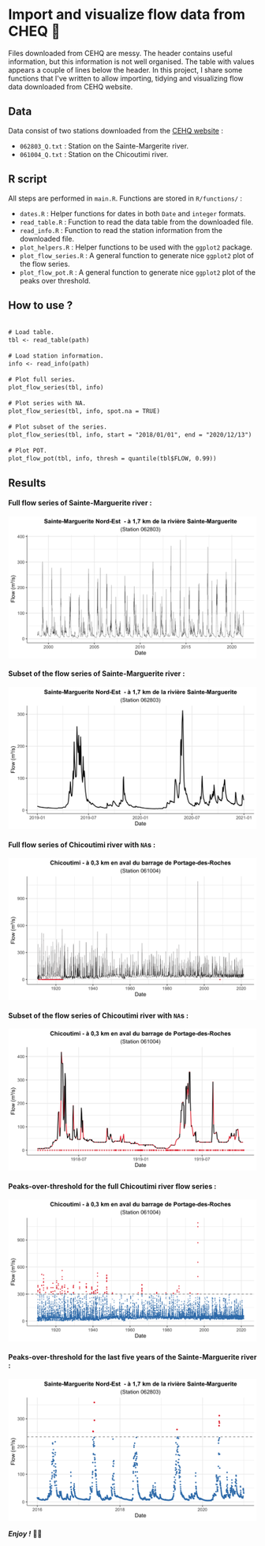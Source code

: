 Import and visualize flow data from CHEQ 🌊
================================================================================


Files downloaded from CEHQ are messy. The header contains useful information, but this information is not well organised. The table with values appears a couple of lines below the header. In this project, I share some functions that I've written to allow importing, tidying and visualizing flow data downloaded from CEHQ website. 


Data
--------------------------------------------------------------------------------


Data consist of two stations downloaded from the [CEHQ website](https://www.cehq.gouv.qc.ca/hydrometrie/historique_donnees/default.asp) :

+ `062803_Q.txt` : Station on the Sainte-Margerite river.
+ `061004_Q.txt` : Station on the Chicoutimi river.


R script
--------------------------------------------------------------------------------


All steps are performed in `main.R`. Functions are stored in `R/functions/` :

+ `dates.R` : Helper functions for dates in both `Date` and `integer` formats.
+ `read_table.R` : Function to read the data table from the downloaded file.
+ `read_info.R` : Function to read the station information from the downloaded file.
+ `plot_helpers.R` : Helper functions to be used with the `ggplot2` package.
+ `plot_flow_series.R` : A general function to generate nice `ggplot2` plot of the flow series.
+ `plot_flow_pot.R` : A general function to generate nice `ggplot2` plot of the peaks over threshold.


How to use ?
--------------------------------------------------------------------------------


```

# Load table.
tbl <- read_table(path)

# Load station information.
info <- read_info(path)

# Plot full series.
plot_flow_series(tbl, info)

# Plot series with NA.
plot_flow_series(tbl, info, spot.na = TRUE)

# Plot subset of the series.
plot_flow_series(tbl, info, start = "2018/01/01", end = "2020/12/13")

# Plot POT.
plot_flow_pot(tbl, info, thresh = quantile(tbl$FLOW, 0.99))

```


Results
--------------------------------------------------------------------------------

#### Full flow series of Sainte-Marguerite river :

![](plots/smr_full_series.png)


#### Subset of the flow series of Sainte-Marguerite river :

![](plots/smr_sub_series.png)


#### Full flow series of Chicoutimi river with `NA`s :

![](plots/chi_full_series_na.png)


#### Subset of the flow series of Chicoutimi river with `NA`s :

![](plots/chi_sub_series_na.png)


#### Peaks-over-threshold for the full Chicoutimi river flow series : 

![](plots/chi_full_pot.png)


#### Peaks-over-threshold for the last five years of the Sainte-Marguerite river :

![](plots/smr_sub_pot.png)


___Enjoy !___ ✌🏻

